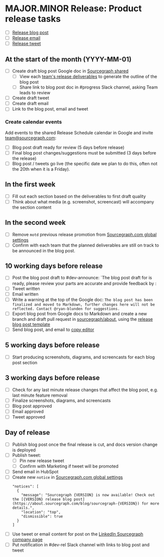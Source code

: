 <!--
This template is used for tracking product activities for our monthly major/minor release of Sourcegraph.
-->

# MAJOR.MINOR Release: Product release tasks

- [ ] [Release blog post](#)
- [ ] [Release email](#)
- [ ] [Release tweet](#)

## At the start of the month (YYYY-MM-01)

- [ ] Create draft blog post Google doc in [Sourcegraph shared](https://drive.google.com/drive/u/0/folders/0B3lEU2lM-l9gUk5sNmRSMVFHVFU)
  - [ ] View each [team's release deliverables](https://github.com/sourcegraph/sourcegraph/issues?q=is%3Aopen+is%3Aissue+milestone%3A{MAJOR}.{MINOR}+label%3Aroadmap) to generate the outline of the blog post
  - [ ] Share link to blog post doc in #progress Slack channel, asking Team leads to review

- [ ] Create draft tweet
- [ ] Create draft email
- [ ] Link to the blog post, email and tweet

### Create calendar events

Add events to the shared Release Schedule calendar in Google and invite team@sourcegraph.com:

- [ ] Blog post draft ready for review (5 days before release)
- [ ] Final blog post changes/suggestions must be submitted (3 days before the release)
- [ ] Blog post / tweets go live (the specific date we plan to do this, often not the 20th when it is a Friday).

## In the first week

- [ ] Fill out each section based on the deliverables to first draft quality
- [ ] Think about what media (e.g. screenshot, screencast) will accompany the section content

## In the second week

- [ ] Remove `motd` previous release promotion from [Sourcegraph.com global settings](https://sourcegraph.com/site-admin/global-settings)
- [ ] Confirm with each team that the planned deliverables are still on track to be announced in the blog post.

## 10 working days before release

- [ ] Post the blog post draft to #dev-announce: `The blog post draft for <VERSION> is ready, please review your parts are accurate and provide feedback by <DATE>: <link>
- [ ] Tweet written
- [ ] Email written
- [ ] Write a warning at the top of the Google doc: `The blog post has been finalized and moved to Markdown, further changes here will not be reflected. Contact @ryan-blunden for suggestions.`
- [ ] Export blog post from Google docs to Markdown and create a new branch and draft pull request in [sourcegraph/about](https://github.com/sourcegraph/about/), using the [release blog post template](../../product/release_blog_post_template.md)
- [ ] Send blog post, and email to [copy editor](https://docs.google.com/spreadsheets/d/1UUSSWrS8aKsLEg7M3Qdzw9s0GLJCI1eCrSJI06Qofb0/edit#gid=0_)

## 5 working days before release

- [ ] Start producing screenshots, diagrams, and screencasts for each blog post section

## 3 working days before release

- [ ] Check for any last minute release changes that affect the blog post, e.g. last minute feature removal
- [ ] Finalize screenshots, diagrams, and screencasts
- [ ] Blog post approved
- [ ] Email approved
- [ ] Tweet approved

## Day of release

- [ ] Publish blog post once the final release is cut, and docs version change is deployed
- [ ] Publish tweet:
  - [ ] Pin new release tweet
  - [ ] Confirm with Marketing if tweet will be promoted
- [ ] Send email in HubSpot
- [ ] Create new `notice` in [Sourcegraph.com global settings](https://sourcegraph.com/site-admin/global-settings)
   ```
   "notices": [
     {
       "message": "Sourcegraph {VERSION} is now available! Check out the [{VERSION} release blog post](https://about.sourcegraph.com/blog/sourcegraph-{VERSION}) for more details.",
       "location": "top",
       "dismissible": true
     }
   ]
   ```
- [ ] Use tweet or email content for post on the [LinkedIn Sourcegraph company page](https://www.linkedin.com/company/sourcegraph/)
- [ ] Put notification in #dev-rel Slack channel with links to blog post and tweet
